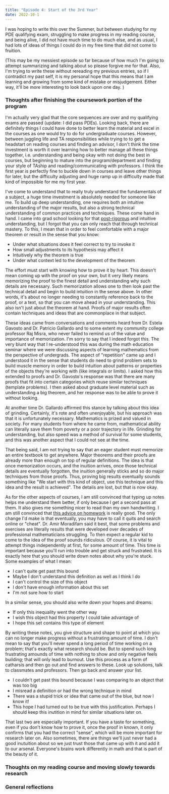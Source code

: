 ```yaml
---
title: "Episode 4: Start of the 3rd Year"
date: 2022-10-1
---
```


I was hoping to write this over the Summer, but between studying for my PDE qualifying exam, struggling to make progress in my reading course, and being alive, I did not have much time to do much else, and as usual, I had lots of ideas of things I could do in my free time that did not come to fruition.

(This may be my messiest episode so far because of how much I'm going to attempt summarizing and talking about so please forgive me for that. Also, I'm trying to write these without rereading my previous entries, so if I contradict my past self, it is my personal hope that this means that I am learning and growing from some kind of mistake or misjudgement. Either way, it'll be more interesting to look back upon one day. )

### Thoughts after finishing the coursework portion of the program
I'm actually very glad that the core sequences are over and my qualifying exams are passed (update: I did pass PDEs). Looking back, there are definitely things I could have done to better learn the material and excel in the courses as one would try to do for undergraduate courses. However, between juggling life and TA responsibilities while trying to to get a headstart on reading courses and finding an advisor, I don't think the time investment is worth it over learning how to better manage all these things together, i.e. understanding and being okay with not doing the best in courses, but beginning to mature into the program/department and finding your style of TAship and reading/communicating with professors. I think the first year is perfectly fine to buckle down in courses and leave other things for later, but the difficulty adjusting and huge ramp up in difficulty made that kind of impossible for me my first year. 

I've come to understand that to really truly understand the fundamentals of a subject, a huge time investment is absolutely needed for someone like me. To build up deep understanding, one requires both an intuitive understanding of the major results, but also a strong technical understanding of common practices and techniques. These come hand in hand. I came into grad school looking for that [post-rigorous](https://terrytao.wordpress.com/career-advice/theres-more-to-mathematics-than-rigour-and-proofs/) and intuitive understanding, but I forgot that you can only reach that through technical mastery. To this, I mean that in order to feel comfortable with a major theorem or result in the sense that you know:

- Under what situations does it feel correct to try to invoke it 
- How small adjustments to its hypothesis may affect it
- Intuitively why the theorem is true
- Under what context led to the development of the theorem

The effort must start with knowing how to prove it by heart. This doesn't mean coming up with the proof on your own, but it very likely means memorizing the proof to the finest detail and understanding why such details are necessary. Such memorization allows one to then look past the technical detail and begin to build intuition in the sense above. In other words, it's about no longer needing to constantly reference back to the proof, or a text, so that you can move ahead in your understanding. This also isn't just about the theorem at hand. Proofs of major results often contain techniques and ideas that are commonplace in that subject.

These ideas came from conversations and comments heard from Dr. Estela Gavosto and Dr. Patricio Gallardo and to some extent my community college professor Raj Misra, who never failed to remind us of the value and importance of memorization. I'm sorry to say that I indeed forgot this. The very blunt way that I re-understood this was during the math education seminar where we were discussing aspects of learning mathematics from the perspective of undergrads. The aspect of "repetition" came up and I understood it in the sense that students do need to grind problem sets to build muscle memory in order to build intuition about patterns or properties of the objects they're working with (like integrals or limits). I asked how this extended to proofs and Dr. Gavosto's response was that there are many proofs that fit into certain categories which reuse similar techniques (template problems). I then asked about graduate level material such as understanding a big theorem, and her response was to be able to prove it without looking.

At another time Dr. Gallardo affirmed this stance by talking about this idea of grinding. Certainly, it's rote and often unenjoyable, but his approach was that it is unfortunately necessary. Mathematics is prized and valued in society. For many students from where he came from, mathematical ability can literally save them from poverty or a poor trajectory in life. Grinding for understanding, but also speed was a method of survival for some students, and this was another aspect that I could not see at the time. 

That being said, I am not trying to say that an eager student must memorize an entire textbook to get anywhere. Major theorems and their proofs are already more than enough on top of regular definitions. The idea is that once memorization occurs, and the inuition arrives, once those technical details are eventually forgotten, the inuition generally sticks and so do major techniques from those proofs. Thus, proving big results eventually sounds something like "We start with this kind of object, use this technique and this idea and the result is achieved". The details are lost, but that is now okay. 

As for the other aspects of courses, I am still convinced that typing up notes helps me understand them better, if only because I get a second pass at them. It also gives me something nicer to read than my own handwriting. I am still convinced that [this advice on homework](http://pi.math.cornell.edu/~zakh/homeworkguide.pdf) is really good. The only change I'd make is that eventually, you may have to call it quits and search online or "cheat". Dr. Amir Moradifam said it best, that some problems and exercises are literally results that were developed over decades of professional mathematicians struggling. To then expect a regular kid to come to the idea of the proof sounds ridiculous. Of course, it is vital to attempt things independently at first, for some amount of time. This time is important because you'll run into trouble and get struck and frustrated. It is exactly here that you should write down notes about why you're stuck. Some examples of what I mean:

- I can't quite get past this bound
- Maybe I don't understand this definition as well as I think I do
- I can't control the size of this object
- I don't have enough information about this set
- I'm not sure how to start

In a similar sense, you should also write down your hopes and dreams: 

- If only this inequality went the other way
- I wish this object had this property I could take advantage of
- I hope this set contains this type of element

By writing these notes, you give structure and shape to point at which you can no longer make progress without a frustrating amount of time. I don't mean to say that you'll never spend a long period of time working on a problem; that's exactly what research should be. But to spend such long frustrating amounds of time with nothing to show and only negative feels building; that will only lead to burnout. Use this process as a form of catharsis and then go out and find answers to these. Look up solutions, talk to classmates and professors. Then go back and answer your list. 

- I couldn't get past this bound because I was comparing to an object that was too big
- I misread a definition or had the wrong technique in mind
- There was a stupid trick or idea that came out of the blue, but now I know it!
- This hope I had turned out to be true with this justification. Perhaps I should keep this inutition in mind for similar situations later on.

That last two are especially important. If you have a taste for something, even if you don't know how to prove it, once the proof in known, it only confirms that you had the correct "sense", which will be more important for research later on. Also sometimes, there are things we'll just never had a good inutuition about so we just trust those that came up with it and add it to our arsenal. Everyone's brains work differently in math and that is part of the beauty of it.

### Thoughts on my reading course and moving slowly towards research

### General reflections

